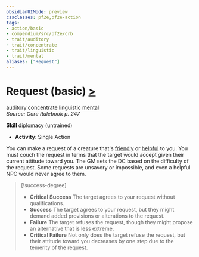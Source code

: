 ```yaml
---
obsidianUIMode: preview
cssclasses: pf2e,pf2e-action
tags:
- action/basic
- compendium/src/pf2e/crb
- trait/auditory
- trait/concentrate
- trait/linguistic
- trait/mental
aliases: ["Request"]
---
```

# Request (basic) [>](rules/core-rulebook/chapter-9-playing-the-game.md#Actions "Single Action")
[auditory](rules/traits/auditory.md "Auditory Effect Trait")  [concentrate](rules/traits/concentrate.md "Concentrate Action & Ability Trait")  [linguistic](rules/traits/linguistic.md "Linguistic Effect Trait")  [mental](rules/traits/mental.md "Mental Effect Trait")  
*Source: Core Rulebook p. 247*  

**Skill** [diplomacy](compendium/skills.md#Diplomacy) (untrained)
- **Activity**: Single Action

You can make a request of a creature that's [friendly](rules/conditions.md#Friendly) or [helpful](rules/conditions.md#Helpful) to you. You must couch the request in terms that the target would accept given their current attitude toward you. The GM sets the DC based on the difficulty of the request. Some requests are unsavory or impossible, and even a helpful NPC would never agree to them.

> [!success-degree] 
> - **Critical Success** The target agrees to your request without qualifications.
> - **Success** The target agrees to your request, but they might demand added provisions or alterations to the request.
> - **Failure** The target refuses the request, though they might propose an alternative that is less extreme.
> - **Critical Failure** Not only does the target refuse the request, but their attitude toward you decreases by one step due to the temerity of the request.